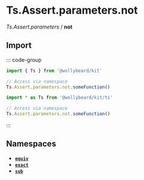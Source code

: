 # Ts.Assert.parameters.not

_Ts.Assert.parameters_ / **not**

## Import

::: code-group

```typescript [Namespace]
import { Ts } from '@wollybeard/kit'

// Access via namespace
Ts.Assert.parameters.not.someFunction()
```

```typescript [Barrel]
import * as Ts from '@wollybeard/kit/ts'

// Access via namespace
Ts.Assert.parameters.not.someFunction()
```

:::

## Namespaces

- [**`equiv`**](/api/ts/assert/parameters/not/equiv)
- [**`exact`**](/api/ts/assert/parameters/not/exact)
- [**`sub`**](/api/ts/assert/parameters/not/sub)
